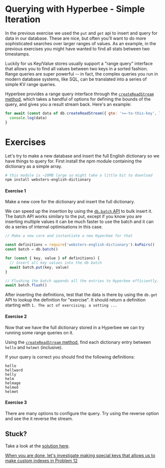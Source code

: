 # Querying with Hyperbee - Simple Iteration

In the previous exercise we used the `put` and `get` api to insert and query for data in our database. These are nice, but often you'll want to do more sophisticated searches over larger ranges of values. As an example, in the previous exercises you might have wanted to find all stats between two timestamps.

Luckily for us Key/Value stores usually support a "range query" interface that allows you to find all values between two keys in a sorted fashion. Range queries are super powerful -- in fact, the complex queries you run in modern database systems, like SQL, can be translated into a series of simple KV range queries.

Hyperbee provides a range query interface through the [`createReadStream` method](https://github.com/mafintosh/hyperbee#stream--dbcreatereadstreamoptions), which takes a handful of options for defining the bounds of the query, and gives you a result stream back. Here's an example:

```js
for await (const data of db.createReadStream({ gte: '>=-to-this-key', lt: '<-than-this-key' })) {
  console.log(data)
}
```

# Exercises

Let's try to make a new database and insert the full English dictionary so we have things to query for.
First install the npm module containing the dictionary as a simple array.

```sh
# this module is ~20MB large so might take a little bit to download
npm install websters-english-dictionary
```

#### Exercise 1

Make a new core for the dictionary and insert the full dictionary.

We can speed up the insertion by using the [`db.batch` API](https://github.com/mafintosh/hyperbee#batch--dbbatch) to bulk insert it.
The batch API works similary to the put, except if you know you are inserting multiple values it can be much faster to use the batch
and it can do a series of internal optimisations in this case.

```js
// Make a new core and instantiate a new Hyperbee for that

const definitions = require('websters-english-dictionary').kvPairs()
const batch = db.batch()

for (const { key, value } of definitions) {
  // Insert all key values into the db batch
  await batch.put(key, value)
}

// Flushing the batch appends all the entries to Hyperbee efficiently.
await batch.flush()
```

After inserting the definitions, test that the data is there by using the `db.get` API to lookup the definition for "exercise".
It should return a definition starting with `1. The act of exercising; a setting ...`

#### Exercise 2

Now that we have the full dictionary stored in a Hyperbee we can try running some range queries on it.

Using the [`createReadStream` method](https://github.com/mafintosh/hyperbee#stream--dbcreatereadstreamoptions), find each dictionary entry between `hello` and `helmet` (inclusive).

If your query is correct you should find the following definitions:

```
hello
hellward
helly
helm
helmage
helmed
helmet
```

#### Exercise 3

There are many options to configure the query.
Try using the reverse option and see the it reverse the stream.

## Stuck?

Take a look at the [solution here](/solutions/11/index.js).

[When you are done, let's investigate making special keys that allows us to make custom indexes in Problem 12](12.md)
